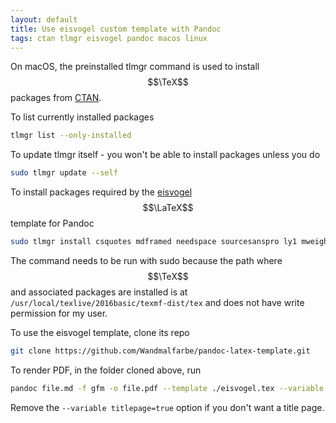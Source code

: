 ```yaml
---
layout: default
title: Use eisvogel custom template with Pandoc
tags: ctan tlmgr eisvogel pandoc macos linux
---
```


On macOS, the preinstalled tlmgr command is used to install $$\TeX$$ packages from [CTAN](https://ctan.org/).

To list currently installed packages

```bash
tlmgr list --only-installed
```

To update tlmgr itself - you won't be able to install packages unless you do

```bash
sudo tlmgr update --self
```

To install packages required by the [eisvogel](https://github.com/Wandmalfarbe/pandoc-latex-template) $$\LaTeX$$ template for Pandoc

```bash
sudo tlmgr install csquotes mdframed needspace sourcesanspro ly1 mweights sourcecodepro titling pagecolor
```

The command needs to be run with sudo because the path where $$\TeX$$ and associated packages are installed is at `/usr/local/texlive/2016basic/texmf-dist/tex` and does not have write permission for my user.

To use the eisvogel template, clone its repo

```bash
git clone https://github.com/Wandmalfarbe/pandoc-latex-template.git
```

To render PDF, in the folder cloned above, run

```bash
pandoc file.md -f gfm -o file.pdf --template ./eisvogel.tex --variable titlepage=true
```

Remove the `--variable titlepage=true` option if you don't want a title page.